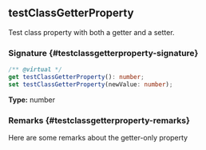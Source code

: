 ## testClassGetterProperty

Test class property with both a getter and a setter.

### Signature {#testclassgetterproperty-signature}

```typescript
/** @virtual */
get testClassGetterProperty(): number;
set testClassGetterProperty(newValue: number);
```

**Type:** number

### Remarks {#testclassgetterproperty-remarks}

Here are some remarks about the getter-only property
